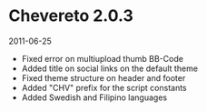 # Chevereto 2.0.3

2011-06-25

- Fixed error on multiupload thumb BB-Code
- Added title on social links on the default theme
- Fixed theme structure on header and footer
- Added "CHV" prefix for the script constants
- Added Swedish and Filipino languages
